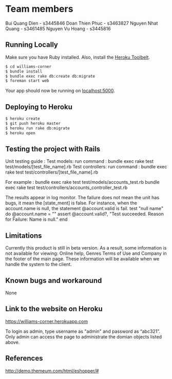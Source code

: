 # Team members

Bui Quang Dien - s3445846
Doan Thien Phuc - s3463827
Nguyen Nhat Quang - s3461485
Nguyen Vu Hoang - s3445816

## Running Locally

Make sure you have Ruby installed.  Also, install the [Heroku Toolbelt](https://toolbelt.heroku.com/).

```sh
$ cd williams-corner
$ bundle install
$ bundle exec rake db:create db:migrate
$ foreman start web
```

Your app should now be running on [localhost:5000](http://localhost:5000/).

## Deploying to Heroku

```sh
$ heroku create
$ git push heroku master
$ heroku run rake db:migrate
$ heroku open
```

## Testing the project with Rails
Unit testing guide :
Test models:
run command : bundle exec rake test test/models/[test_file_name].rb
Test controllers:
run command : bundle exec rake test test/controllers/[test_file_name].rb

For example : 
bundle exec rake test test/models/accounts_test.rb
bundle exec rake test test/controllers/accounts_controller_test.rb

The results appear in log monitor. The failure does not mean the unit has bugs, it mean the [state_ment] is false. For instance, when the account.name is null, the statement @account.valid is fail.
test "null name" do
    @account.name = ""
    assert @account.valid?, "Test succeeded. Reason for Failure: Name is null."
end

## Limitations
Currently this product is still in beta version. As a result, some information is not available for viewing: Online help, Genres Terms of Use and Company
in the footer of the main page. These information will be available when we handle the system to the client.

## Known bugs and workaround
None

## Link to the website on Heroku 
https://williams-corner.herokuapp.com

To login as admin, type username as "admin" and password as “abc321”. Only admin can access the page to administrate the domian objects listed above.


## References
http://demo.themeum.com/html/eshopper/#


